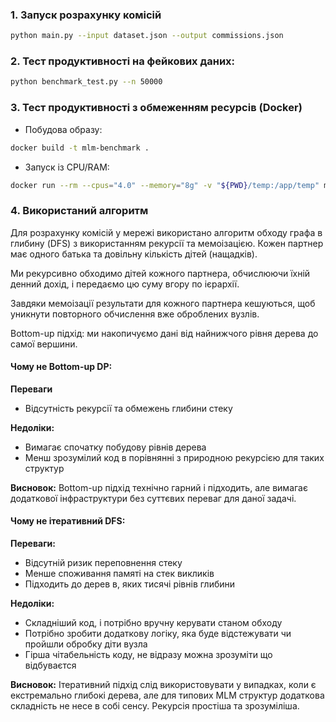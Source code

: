 ### 1. Запуск розрахунку комісій

```bash
python main.py --input dataset.json --output commissions.json
```

### 2. Тест продуктивності на фейкових даних:

```bash
python benchmark_test.py --n 50000
```

### 3. Тест продуктивності з обмеженням ресурсів (Docker)

- Побудова образу:

```bash
docker build -t mlm-benchmark .
```

- Запуск із CPU/RAM:

```bash
docker run --rm --cpus="4.0" --memory="8g" -v "${PWD}/temp:/app/temp" mlm-benchmark python benchmark_test.py --n 50000
```

### 4. Використаний алгоритм

Для розрахунку комісій у мережі використано алгоритм обходу графа в глибину (DFS) з використанням рекурсії та мемоізацією. Кожен партнер має одного батька та довільну кількість дітей (нащадків).

Ми рекурсивно обходимо дітей кожного партнера, обчислюючи їхній денний дохід, і передаємо цю суму вгору по ієрархії.

Завдяки мемоізації результати для кожного партнера кешуються, щоб уникнути повторного обчислення вже оброблених вузлів.

Bottom-up підхід: ми накопичуємо дані від найнижчого рівня дерева до самої вершини.

#### Чому не Bottom-up DP:

**Переваги** 
- Відсутність рекурсії та обмежень глибини стеку

**Недоліки:** 
- Вимагає спочатку побудову рівнів дерева
- Менш зрозумілий код в порівнянні з природною рекурсією для таких структур

**Висновок:** Bottom-up підхід технічно гарний і підходить, але вимагає додаткової інфраструктури без суттєвих переваг для даної задачі.

#### Чому не ітеративний DFS:

**Переваги:** 
- Відсутній ризик переповнення стеку
- Менше споживання памяті на стек викликів
- Підходить до дерев в, яких тисячі рівнів глибини

**Недоліки:** 
- Складніший код, і потрібно вручну керувати станом обходу
- Потрібно зробити додаткову логіку, яка буде відстежувати чи пройшли обробку діти вузла
- Гірша чітабельність коду, не відразу можна зрозуміти що відбуваєтся

**Висновок:** Ітеративний підхід слід використовувати у випадках, коли є екстремально глибокі дерева, але для типових MLM структур додаткова складність не несе в собі сенсу. Рекурсія простіша та зрозуміліша.